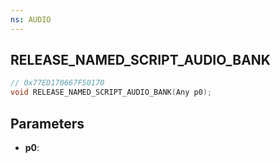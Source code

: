 ```yaml
---
ns: AUDIO
---
```

## RELEASE_NAMED_SCRIPT_AUDIO_BANK

```c
// 0x77ED170667F50170
void RELEASE_NAMED_SCRIPT_AUDIO_BANK(Any p0);
```

## Parameters
* **p0**:
